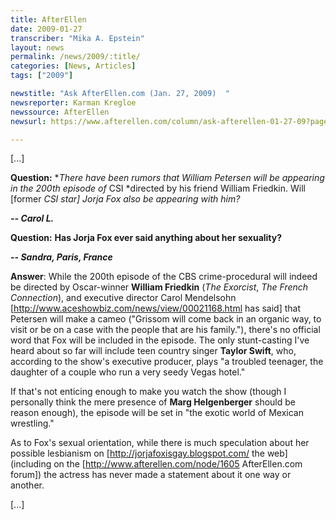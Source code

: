 ```yaml
---
title: AfterEllen
date: 2009-01-27
transcriber: "Mika A. Epstein"
layout: news
permalink: /news/2009/:title/
categories: [News, Articles]
tags: ["2009"]

newstitle: "Ask AfterEllen.com (Jan. 27, 2009)  "
newsreporter: Karman Kregloe
newssource: AfterEllen
newsurl: https://www.afterellen.com/column/ask-afterellen-01-27-09?page=0%2C2

---
```


[...]

**Question:** **There have been rumors that William Petersen will be appearing in the 200th episode of* CSI *directed by his friend William Friedkin. Will [former *CSI *star] Jorja Fox also be appearing with him?**

***-- Carol L.***

**Question:** **Has Jorja Fox ever said anything about her sexuality?**

***-- Sandra, Paris, France***

**Answer**: While the 200th episode of the CBS crime-procedural will indeed be directed by Oscar-winner **William Friedkin** (*The Exorcist*, *The French Connection*), and executive director Carol Mendelsohn [http://www.aceshowbiz.com/news/view/00021168.html has said] that Petersen will make a cameo ("Grissom will come back in an organic way, to visit or be on a case with the people that are his family."), there's no official word that Fox will be included in the episode. The only stunt-casting I've heard about so far will include teen country singer **Taylor Swift**, who, according to the show's executive producer, plays "a troubled teenager, the daughter of a couple who run a very seedy Vegas hotel."

If that's not enticing enough to make you watch the show (though I personally think the mere presence of **Marg Helgenberger** should be reason enough), the episode will be set in "the exotic world of Mexican wrestling."

As to Fox's sexual orientation, while there is much speculation about her possible lesbianism on \[http://jorjafoxisgay.blogspot.com/ the web\] (including on the [http://www.afterellen.com/node/1605 AfterEllen.com forum]) the actress has never made a statement about it one way or another.

[...]
